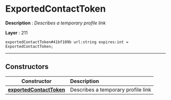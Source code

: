 # ExportedContactToken

**Description** : *Describes a temporary profile link*

**Layer** : 211

```tl
exportedContactToken#41bf109b url:string expires:int = ExportedContactToken;
```

---

## Constructors

| Constructor | Description |
| :---: | :--- |
| [**exportedContactToken**](constructor/exportedContactToken) | Describes a temporary profile link |